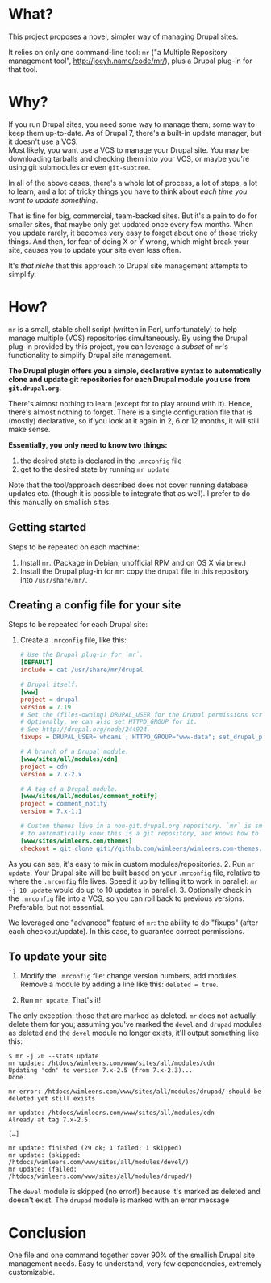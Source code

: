 # What?
This project proposes a novel, simpler way of managing Drupal sites.

It relies on only one command-line tool: `mr` ("a Multiple Repository management tool", <http://joeyh.name/code/mr/>), plus a Drupal plug-in for that tool.


# Why?

If you run Drupal sites, you need some way to manage them; some way to keep them up-to-date. As of Drupal 7, there's a built-in update manager, but it doesn't use a VCS.<br>Most likely, you want use a VCS to manage your Drupal site. You may be downloading tarballs and checking them into your VCS, or maybe you're using git submodules or even `git-subtree`.

In all of the above cases, there's a whole lot of process, a lot of steps, a lot to learn, and a lot of tricky things you have to think about *each time you want to update something*.

That is fine for big, commercial, team-backed sites. But it's a pain to do for smaller sites, that maybe only get updated once every few months. When you update rarely, it becomes very easy to forget about one of those tricky things. And then, for fear of doing X or Y wrong, which might break your site, causes you to update your site even less often.

It's *that niche* that this approach to Drupal site management attempts to simplify.


# How?

`mr` is a small, stable shell script (written in Perl, unfortunately) to help manage multiple (VCS) repositories simultaneously. By using the Drupal plug-in provided by this project, you can leverage a *subset* of `mr`'s functionality to simplify Drupal site management.

**The Drupal plugin offers you a simple, declarative syntax to automatically clone and update git repositories for each Drupal module you use from `git.drupal.org`.**

There's almost nothing to learn (except for to play around with it). Hence, there's almost nothing to forget. There is a single configuration file that is (mostly) declarative, so if you look at it again in 2, 6 or 12 months, it will still make sense.

**Essentially, you only need to know two things:**

1. the desired state is declared in the `.mrconfig` file
2. get to the desired state by running `mr update`

Note that the tool/approach described does not cover running database updates etc. (though it is possible to integrate that as well). I prefer to do this manually on smallish sites.


## Getting started

Steps to be repeated on each machine:

1. Install `mr`. (Package in Debian, unofficial RPM and on OS X via `brew`.)
2. Install the Drupal plug-in for `mr`: copy the `drupal` file in this repository into `/usr/share/mr/`.


## Creating a config file for your site

Steps to be repeated for each Drupal site:

1. Create a `.mrconfig` file, like this:
    ```ini
    # Use the Drupal plug-in for `mr`.
    [DEFAULT]
    include = cat /usr/share/mr/drupal
    
    # Drupal itself.
    [www]
    project = drupal
    version = 7.19
    # Set the (files-owning) DRUPAL_USER for the Drupal permissions script.
    # Optionally, we can also set HTTPD_GROUP for it.
    # See http://drupal.org/node/244924.
    fixups = DRUPAL_USER=`whoami`; HTTPD_GROUP="www-data"; set_drupal_permissions

    # A branch of a Drupal module.
    [www/sites/all/modules/cdn]
    project = cdn
    version = 7.x-2.x

    # A tag of a Drupal module.
    [www/sites/all/modules/comment_notify]
    project = comment_notify
    version = 7.x-1.1

    # Custom themes live in a non-git.drupal.org repository. `mr` is smart enough
    # to automatically know this is a git repository, and knows how to update it.
    [www/sites/wimleers.com/themes]
    checkout = git clone git://github.com/wimleers/wimleers.com-themes.git themes
    ```
As you can see, it's easy to mix in custom modules/repositories.
2. Run `mr update`. Your Drupal site will be built based on your `.mrconfig` file, relative to where the `.mrconfig` file lives. Speed it up by telling it to work in parallel: `mr -j 10 update` would do up to 10 updates in parallel.
3. Optionally check in the `.mrconfig` file into a VCS, so you can roll back to previous versions. Preferable, but not essential.

We leveraged one "advanced" feature of `mr`: the ability to do "fixups" (after each checkout/update). In this case, to guarantee correct permissions.


## To update your site

1. Modify the `.mrconfig` file: change version numbers, add modules. Remove a module by adding a line like this: `deleted = true`.

2. Run `mr update`. That's it!

The only exception: those that are marked as deleted. `mr` does not actually delete them for you; assuming you've marked the `devel` and `drupad` modules as deleted and the `devel` module no longer exists, it'll output something like this:
```shell
$ mr -j 20 --stats update
mr update: /htdocs/wimleers.com/www/sites/all/modules/cdn
Updating 'cdn' to version 7.x-2.5 (from 7.x-2.3)...
Done.

mr error: /htdocs/wimleers.com/www/sites/all/modules/drupad/ should be deleted yet still exists

mr update: /htdocs/wimleers.com/www/sites/all/modules/cdn
Already at tag 7.x-2.5.

[…]

mr update: finished (29 ok; 1 failed; 1 skipped)
mr update: (skipped: /htdocs/wimleers.com/www/sites/all/modules/devel/)
mr update: (failed: /htdocs/wimleers.com/www/sites/all/modules/drupad/)
```
The `devel` module is skipped (no error!) because it's marked as deleted and doesn't exist. The `drupad` module is marked with an error message


# Conclusion

One file and one command together cover 90% of the smallish Drupal site management needs. Easy to understand, very few dependencies, extremely customizable.